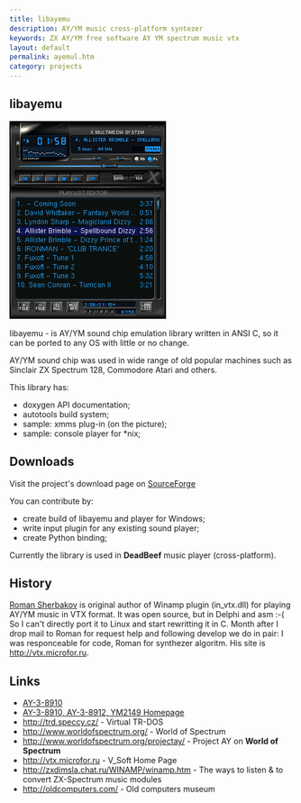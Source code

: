 ```yaml
---
title: libayemu
description: AY/YM music cross-platform syntezer
keywords: ZX AY/YM free software AY YM spectrum music vtx
layout: default
permalink: ayemul.htm
category: projects
---
```

 
libayemu
--

![xmms vtx format plugin](img/xmms-vtx.png) 

libayemu - is AY/YM sound chip emulation library written in ANSI C,
so it can be ported to any OS with little or no change.

AY/YM sound chip was used in wide range of old popular machines
such as Sinclair ZX Spectrum 128, Commodore Atari and others.


This library has: 
 - doxygen API documentation;
 - autotools build system;
 - sample: xmms plug-in (on the picture);
 - sample: console player for *nix;
 
Downloads
--
 
Visit the project's download page on 
 <a href="http://sourceforge.net/project/showfiles.php?group_id=107596">SourceForge</a>


You can contribute by:
 - create build of libayemu and player for Windows;
 - write input plugin for any existing sound player;
 - create Python binding;

Currently the library is used in **DeadBeef** music player (cross-platform).


History
--
 
<a href="mailto:v_soft@microfor.ru">Roman Sherbakov</a> is original author of
Winamp plugin (in_vtx.dll) for playing AY/YM music in VTX format.
It was open source, but in Delphi and asm :-(  So I can't directly
port it to Linux and start rewritting it in C. Month after I drop
mail to Roman for request help and following develop we do in pair:
I was responceable for code, Roman for synthezer algoritm.
His site is <a href="http://vtx.microfor.ru">http://vtx.microfor.ru</a>.
 
 
## Links
 - [AY-3-8910](https://ru.wikipedia.org/wiki/AY-3-8910)
 - [AY-3-8910, AY-3-8912, YM2149 Homepage](http://bulba.untergrund.net/)
 - <a href="http://trd.speccy.cz/">http://trd.speccy.cz/</a> -  Virtual TR-DOS
 - <a href="http://www.worldofspectrum.org/">http://www.worldofspectrum.org/</a> -  World of Spectrum
 - <a href="http://www.worldofspectrum.org/projectay/">http://www.worldofspectrum.org/projectay/</a> -  Project AY on <b>World of Spectrum</b>
 - <a href="http://vtx.microfor.ru">http://vtx.microfor.ru</a> -  V_Soft Home Page
 - <a href="http://zxdimsla.chat.ru/WINAMP/winamp.htm">http://zxdimsla.chat.ru/WINAMP/winamp.htm</a> -  The ways to listen &amp; to convert ZX-Spectrum music modules
 - <a href="http://oldcomputers.com/">http://oldcomputers.com/</a> -  Old computers museum
